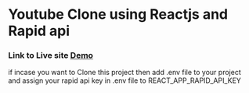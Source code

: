 # Youtube Clone using Reactjs and Rapid api

### Link to Live site [Demo](https://u-videos-ahmad.netlify.app)

if incase you want to Clone this project then add .env file to your project and assign your rapid api key in .env file to REACT_APP_RAPID_API_KEY
